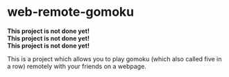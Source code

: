 # web-remote-gomoku

**This project is not done yet!**<br>
**This project is not done yet!**<br>
**This project is not done yet!**<br>

This is a project which allows you to play gomoku (which also called five in a row)
remotely with your friends on a webpage.
